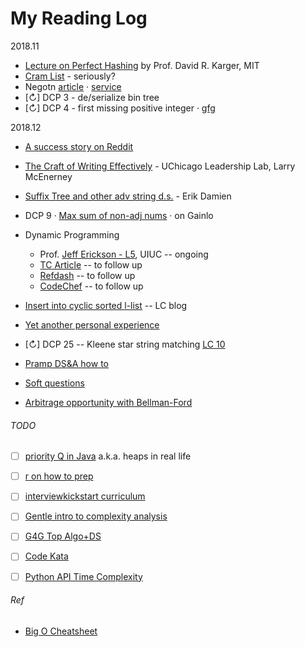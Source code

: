 My Reading Log
==============

2018.11
 - [Lecture on Perfect Hashing](https://www.youtube.com/watch?v=N0COwN14gt0&list=PLcwzLgwZyB41YgCGN1LFO-7wsg8Qh6-gp&index=2) by Prof. David R. Karger, MIT
 - [Cram List](https://jeremyaguilon.me/blog/ranking_interview_questions_by_cram_score) - seriously? 
 - Negotn [article](https://www.kalzumeus.com/2012/01/23/salary-negotiation/) · [service](https://fearlesssalarynegotiation.com/salary-negotiation-guide/)
- [↻] DCP 3 - de/serialize bin tree 
- [↻] DCP 4 - first missing positive integer · [gfg](https://www.geeksforgeeks.org/find-the-smallest-positive-number-missing-from-an-unsorted-array/)


2018.12
- [A success story on Reddit](https://www.reddit.com/r/cscareerquestions/comments/8235gs/got_my_dream_job_offer_thanks_to_this_sub_tips/)
- [The Craft of Writing Effectively](https://www.youtube.com/watch?v=vtIzMaLkCaM&t=3615s) - UChicago Leadership Lab, Larry McEnerney
- [Suffix Tree and other adv string d.s.](https://www.youtube.com/watch?v=F3nbY3hIDLQ&t=3328s) - Erik Damien
- DCP 9 · [Max sum of non-adj nums](http://blog.gainlo.co/index.php/2016/12/02/uber-interview-question-maximum-sum-non-adjacent-elements/) · on Gainlo
- Dynamic Programming
  - Prof. [Jeff Erickson - L5](http://jeffe.cs.illinois.edu/teaching/algorithms/notes/05-dynprog.pdf), UIUC -- ongoing
  - [TC Article](https://www.topcoder.com/community/competitive-programming/tutorials/dynamic-programming-from-novice-to-advanced/) -- to follow up
  - [Refdash](http://blog.refdash.com/dynamic-programming-tutorial-example/) -- to follow up
  - [CodeChef](https://www.codechef.com/wiki/tutorial-dynamic-programming#Practice_Problems) -- to follow up

- [Insert into cyclic sorted l-list](https://articles.leetcode.com/insert-into-a-cyclic-sorted-list/) -- LC blog
- [Yet another personal experience](https://www.reddit.com/r/cscareerquestions/comments/7vke9e/my_story_from_0_to_210/)
- [↻] DCP 25 -- Kleene star string matching [LC 10](https://leetcode.com/problems/regular-expression-matching/solution/)
- [Pramp DS&A how to](https://blog.pramp.com/how-to-succeed-in-data-structures-and-algorithms-interview-2ad1a28041b6)
- [Soft questions](https://www.indeed.com/hire/interview-questions/software-engineer)
- [Arbitrage opportunity with Bellman-Ford](https://www.dailycodingproblem.com/blog/how-to-find-arbitrage-opportunities-in-python/)


###### TODO
- [ ] [priority Q in Java](https://algs4.cs.princeton.edu/24pq/) a.k.a. heaps in real life
- [ ] [r on how to prep](https://www.reddit.com/r/cscareerquestions/comments/1jov24/heres_how_to_prepare_for_tech_interviews/)
- [ ] [interviewkickstart curriculum](https://www.interviewkickstart.com/curriculum)
- [ ] [Gentle intro to complexity analysis](http://discrete.gr/complexity/)
- [ ] [G4G Top Algo+DS](https://www.geeksforgeeks.org/top-algorithms-and-data-structures-for-competitive-programming/)
- [ ] [Code Kata](http://codekata.com/kata/codekata-intro/)
- [ ] [Python API Time Complexity](https://wiki.python.org/moin/TimeComplexity)


###### Ref
- [Big O Cheatsheet](http://bigocheatsheet.com/)
